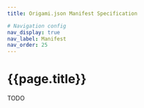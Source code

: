```yaml
---
title: Origami.json Manifest Specification

# Navigation config
nav_display: true
nav_label: Manifest
nav_order: 25
---
```


# {{page.title}}

TODO
